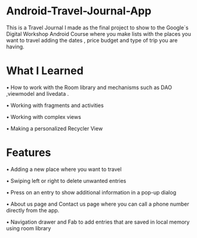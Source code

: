  # Android-Travel-Journal-App
This is a Travel Journal I made as the final project to show to the Google`s Digital Workshop Android Course where you make lists 
with the places you want to travel adding  the dates , price budget and type of trip you are having.

 # What I Learned 
 
•	How to work with the Room library and mechanisms such as DAO ,viewmodel and livedata .

•	Working with fragments and activities 

•	Working with complex views 

•	Making a personalized Recycler View 

 # Features

•	Adding a new place where you want to travel 

•	Swiping left or right to delete unwanted entries

•	Press on an entry to show additional information in a pop-up dialog

•	About us page and Contact us page where you can call a phone number directly from the app.

•	Navigation drawer and Fab to add entries that are saved in local memory using room library
